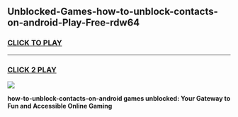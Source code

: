 
## Unblocked-Games-how-to-unblock-contacts-on-android-Play-Free-rdw64
<h3>
<a href="https://premium76.site?title=how-to-unblock-contacts-on-android&ref=18A1">CLICK TO PLAY</a></h3>
<hr>

<h3>
<a href="https://premium76.site?title=how-to-unblock-contacts-on-android&ref=18A1">CLICK 2 PLAY</a>
  
</h3>

<a href="https://premium76.site?title=how-to-unblock-contacts-on-android&ref=18A1"><img src="https://clearcache.store/games.png"></a>


**how-to-unblock-contacts-on-android games unblocked: Your Gateway to Fun and Accessible Online Gaming**
